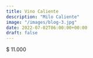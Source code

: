 ```yaml
---
title: Vino Caliente
description: "Milo Caliente"
image: "/images/blog-3.jpg"
date: 2022-07-02T06:00:00+00:00
draft: false
---
```


$ 11.000
